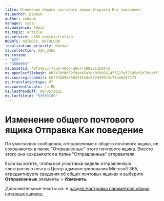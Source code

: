 ```yaml
---
title: Изменение общего почтового ящика Отправка Как поведение
ms.author: pebaum
author: pebaum
manager: scotv
ms.audience: Admin
ms.topic: article
ms.service: o365-administration
ROBOTS: NOINDEX, NOFOLLOW
localization_priority: Normal
ms.collection: Adm_O365
ms.custom:
- "623"
- "3500003"
ms.assetid: 49fa4633-7c50-40cd-a064-608a21cb0476
ms.openlocfilehash: 0b747bfbb52fdada5a3dc8f008014f3527af5505e09f70cbff3e33ad01a4248e
ms.sourcegitcommit: b5f7da89a650d2915dc652449623c78be6247175
ms.translationtype: MT
ms.contentlocale: ru-RU
ms.lasthandoff: 08/05/2021
ms.locfileid: "53950165"
---
```

# <a name="changing-shared-mailbox-send-as-behavior"></a>Изменение общего почтового ящика Отправка Как поведение

По умолчанию сообщения, отправленные с общего почтового ящика, не сохраняются в папке "Отправленные" этого почтового ящика. Вместо этого они сохраняются в папке "Отправленные" отправителя.
  
Если вы хотите, чтобы все участники видели отправленную электронную почту в Центр администрирования Microsoft 365, отредактируете сведения об общих почтовых ящиках и выберите **Отправленные** элементы \> **Изменить**.
  
Дополнительные тексты см. в [раздел Настройка параметров общих почтовых ящиков.](https://docs.microsoft.com/microsoft-365/admin/email/configure-a-shared-mailbox#allow-everyone-to-see-the-sent-email-the-replies)
  